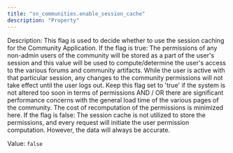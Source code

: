 ```yaml
---
title: "sn_communities.enable_session_cache"
description: "Property"
---
```


Description: This flag is used to decide whether to use the session caching for the Community Application.
If the flag is true: The permissions of any non-admin users of the community will be stored as a part of the user's session and this value will be used to compute/determine the user's access to the various forums and community artifacts. While the user is active with that particular session, any changes to the community permissions will not take effect until the user logs out. Keep this flag set to 'true' if the system is not altered too soon in terms of permissions AND / OR there are significant performance concerns with the general load time of the various pages of the community. The cost of recomputation of the permissions is minimized here.
If the flag is false: The session cache is not utilized to store the permissions, and every request will initiate the user permission computation. However, the data will always be accurate.

Value: `false`